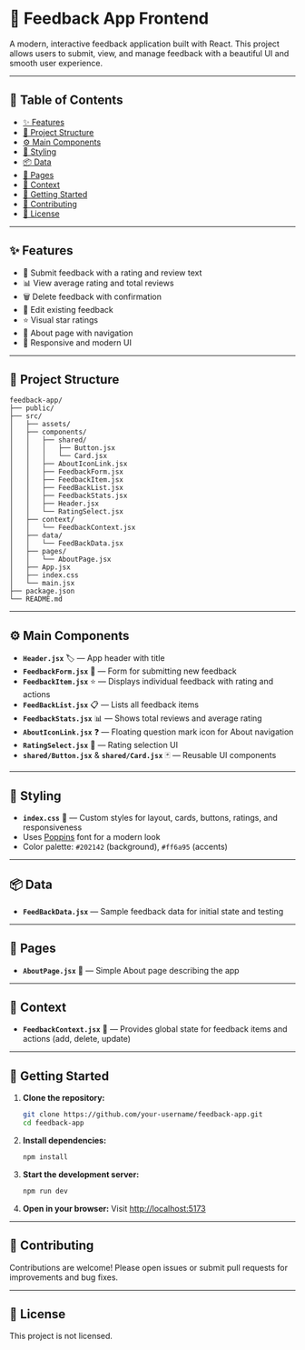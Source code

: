# 🚀 Feedback App Frontend

A modern, interactive feedback application built with React. This project allows users to submit, view, and manage feedback with a beautiful UI and smooth user experience.

---

## 📑 Table of Contents

- [✨ Features](#-features)
- [📁 Project Structure](#-project-structure)
- [⚙️ Main Components](#️-main-components)
- [🎨 Styling](#-styling)
- [📦 Data](#-data)
- [📄 Pages](#-pages)
- [🧩 Context](#-context)
- [🚦 Getting Started](#-getting-started)
- [🤝 Contributing](#-contributing)
- [📝 License](#-license)

---

## ✨ Features

- 🌟 Submit feedback with a rating and review text
- 📊 View average rating and total reviews
- 🗑️ Delete feedback with confirmation
- 📝 Edit existing feedback
- ⭐ Visual star ratings
- 🧭 About page with navigation
- 🎨 Responsive and modern UI

---

## 📁 Project Structure

```
feedback-app/
├── public/
├── src/
│   ├── assets/
│   ├── components/
│   │   ├── shared/
│   │   │   ├── Button.jsx
│   │   │   └── Card.jsx
│   │   ├── AboutIconLink.jsx
│   │   ├── FeedbackForm.jsx
│   │   ├── FeedbackItem.jsx
│   │   ├── FeedBackList.jsx
│   │   ├── FeedbackStats.jsx
│   │   ├── Header.jsx
│   │   └── RatingSelect.jsx
│   ├── context/
│   │   └── FeedbackContext.jsx
│   ├── data/
│   │   └── FeedBackData.jsx
│   ├── pages/
│   │   └── AboutPage.jsx
│   ├── App.jsx
│   ├── index.css
│   └── main.jsx
├── package.json
└── README.md
```

---

## ⚙️ Main Components

- **`Header.jsx`** 🏷️ — App header with title
- **`FeedbackForm.jsx`** 📝 — Form for submitting new feedback
- **`FeedbackItem.jsx`** ⭐ — Displays individual feedback with rating and actions
- **`FeedBackList.jsx`** 📋 — Lists all feedback items
- **`FeedbackStats.jsx`** 📊 — Shows total reviews and average rating
- **`AboutIconLink.jsx`** ❓ — Floating question mark icon for About navigation
- **`RatingSelect.jsx`** 🔢 — Rating selection UI
- **`shared/Button.jsx`** & **`shared/Card.jsx`** 🃏 — Reusable UI components

---

## 🎨 Styling

- **`index.css`** 🎨 — Custom styles for layout, cards, buttons, ratings, and responsiveness
- Uses [Poppins](https://fonts.google.com/specimen/Poppins) font for a modern look
- Color palette: `#202142` (background), `#ff6a95` (accents)

---

## 📦 Data

- **`FeedBackData.jsx`** — Sample feedback data for initial state and testing

---

## 📄 Pages

- **`AboutPage.jsx`** 📖 — Simple About page describing the app

---

## 🧩 Context

- **`FeedbackContext.jsx`** 🧠 — Provides global state for feedback items and actions (add, delete, update)

---

## 🚦 Getting Started

1. **Clone the repository:**

   ```bash
   git clone https://github.com/your-username/feedback-app.git
   cd feedback-app
   ```

2. **Install dependencies:**

   ```bash
   npm install
   ```

3. **Start the development server:**

   ```bash
   npm run dev
   ```

4. **Open in your browser:**
   Visit [http://localhost:5173](http://localhost:5173)

---

## 🤝 Contributing

Contributions are welcome! Please open issues or submit pull requests for improvements and bug fixes.

---

## 📝 License

This project is not licensed.
